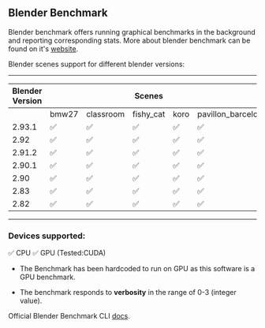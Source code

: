 ## Blender Benchmark

Blender benchmark offers running graphical benchmarks in the background and reporting corresponding stats. More about blender benchmark can be found on it's [website](https://www.blender.org/news/introducing-blender-benchmark/). 


Blender scenes support for different blender versions:

---------------------------------------------------------------------------------------------
| Blender Version  | ||                           Scenes                         |||        |     
|------------------|--------|-----------|-----------|-------|--------------------|----------|
|                  |  bmw27 | classroom | fishy_cat | koro  | pavillon_barcelona |  victor  | 
| 2.93.1           |   ✅   |     ✅    |      ✅   |   ✅  |          ✅        |    ✅    |
|  2.92            |   ✅   |     ✅    |      ✅   |   ✅  |          ✅        |    ✅    |
|  2.91.2          |   ✅   |     ✅    |      ✅   |   ✅  |          ✅        |    ✅    |
|  2.90.1          |   ✅   |     ✅    |      ✅   |   ✅  |          ✅        |    ✅    |
|  2.90            |   ✅   |     ✅    |      ✅   |   ✅  |          ✅        |    ✅    |
|  2.83            |   ✅   |     ✅    |      ✅   |   ✅  |          ✅        |    ✅    |
|  2.82            |   ✅   |     ✅    |      ✅   |   ✅  |          ✅        |    ✅    |
---------------------------------------------------------------------------------------------

### Devices supported:
✅ CPU
✅ GPU (Tested:CUDA)

- The Benchmark has been hardcoded to run on GPU as this software is a GPU benchmark.

- The benchmark responds to **verbosity** in the range of 0-3 (integer value).

Official Blender Benchmark CLI [docs](bin/README.txt).
